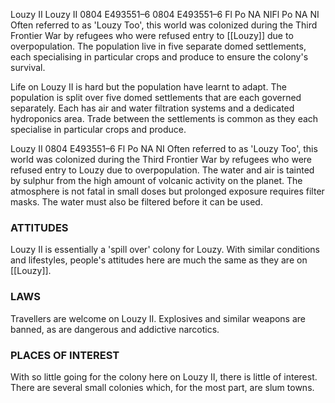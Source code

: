 Louzy II Louzy II 0804 E493551–6 0804 E493551–6 Fl Po NA NIFl Po NA NI Often referred to as 'Louzy Too', this world was colonized during the Third Frontier War by refugees who were refused entry to [[Louzy]] due to overpopulation. The population live in five separate domed settlements, each specialising in particular crops and produce to ensure the colony's survival.

Life on Louzy II is hard but the population have learnt to adapt. The population is split over five domed settlements that are each governed separately. Each has air and water filtration systems and a dedicated hydroponics area. Trade between the settlements is common as they each specialise in particular crops and produce.

Louzy II 0804 E493551–6 Fl Po NA NI Often referred to as 'Louzy Too', this world was colonized during the Third Frontier War by refugees who were refused entry to Louzy due to overpopulation. The water and air is tainted by sulphur from the high amount of volcanic activity on the planet. The atmosphere is not fatal in small doses but prolonged exposure requires filter masks. The water must also be filtered before it can be used.

### ATTITUDES

Louzy II is essentially a 'spill over' colony for Louzy. With similar conditions and lifestyles, people's attitudes here are much the same as they are on [[Louzy]].

### LAWS

Travellers are welcome on Louzy II. Explosives and similar weapons are banned, as are dangerous and addictive narcotics.

### PLACES OF INTEREST

With so little going for the colony here on Louzy II, there is little of interest. There are several small colonies which, for the most part, are slum towns.
